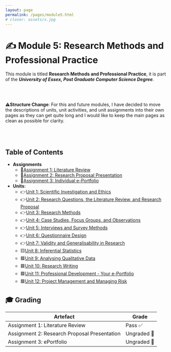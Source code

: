 ```yaml
---
layout: page
permalink: /pages/module5.html
# closer: assets/x.jpg
---
```


# ✍️ Module 5: Research Methods and Professional Practice

This module is titled **Research Methods and Professional Practice**, it is part of the ***University of Essex, Post Graduate Computer Science Degree***.

<br/>
<br/>

⚠️**Structure Change**: For this and future modules, I have decided to move the descriptions of units, unit activities, and unit assignments into their own pages as they can get quite long and I would like to keep the main pages as clean as possible for clarity.

<br/>
<br/>

## Table of Contents

- **Assignments**
  - 📃[Assignment 1: Literature Review](/pages/module5/assignment1/m5a1.html)
  - 📃[Assignment 2: Research Proposal Presentation](/pages/module5/assignment2/m5a2.html)
  - 📃[Assignment 3: Individual e-Portfolio](/pages/module5/assignment3/m5a3.html)
- **Units**:
  - 👉[Unit 1: Scientific Investigation and Ethics](/pages/module5/unit-assignments/unit1/m5u1.html)
  - 👉[Unit 2: Research Questions, the Literature Review, and Research Proposal](/pages/module5/unit-assignments/unit2/m5u2.html)
  - 👉[Unit 3: Research Methods](/pages/module5/unit-assignments/unit3/m5u3.html)
  - 👉[Unit 4: Case Studies, Focus Groups, and Observations](/pages/module5/unit-assignments/unit4/m5u4.html)
  - 👉[Unit 5: Interviews and Survey Methods](/pages/module5/unit-assignments/unit5/m5u5.html)
  - 👉[Unit 6: Questionnaire Design](/pages/module5/unit-assignments/unit6/m5u6.html)
  - 👉[Unit 7: Validity and Generalisability in Research](/pages/module5/unit-assignments/unit7/m5u7.html)
  - 🟨[Unit 8: Inferential Statistics](/pages/module5/unit-assignments/unit8/m5u8.html)
  - 🟥[Unit 9: Analysing Qualitative Data](/pages/module5/unit-assignments/unit9/m5u9.html)
  - 🟥[Unit 10: Research Writing](/pages/module5/unit-assignments/unit10/m5u10.html)
  - 🟥[Unit 11: Professional Development - Your e-Portfolio](/pages/module5/unit-assignments/unit11/m5u11.html)
  - 🟥[Unit 12: Project Management and Managing Risk](/pages/module5/unit-assignments/unit12/m5u12.html)

## 🎓 Grading

| Artefact                           | Grade                |
| ---------------------------------- | -------------------- |
| Assignment 1: Literature Review | Pass ✅ |
| Assignment 2: Research Proposal Presentation | Ungraded 🚧 |
| Assignment 3: ePortfolio | Ungraded 🚧 |  
